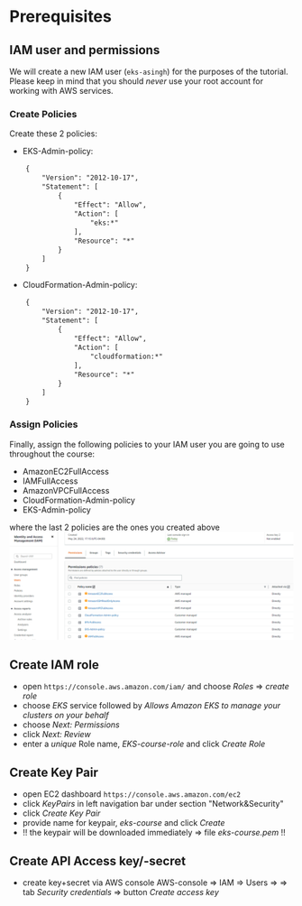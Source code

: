 # Prerequisites

## IAM user and permissions
We will create a new IAM user (`eks-asingh`) for the purposes of the tutorial. Please keep in mind that you should *never* use your root account for working with AWS services. 

### Create Policies
Create these 2 policies:

* EKS-Admin-policy:
```
    {
        "Version": "2012-10-17",
        "Statement": [
            {
                "Effect": "Allow",
                "Action": [
                    "eks:*"
                ],
                "Resource": "*"
            }
        ]
    }
```

* CloudFormation-Admin-policy:
```
    {
        "Version": "2012-10-17",
        "Statement": [
            {
                "Effect": "Allow",
                "Action": [
                    "cloudformation:*"
                ],
                "Resource": "*"
            }
        ]
    }
```

### Assign Policies
Finally, assign the following policies to your IAM user you are going to use throughout the course:

  * AmazonEC2FullAccess
  * IAMFullAccess
  * AmazonVPCFullAccess
  * CloudFormation-Admin-policy
  * EKS-Admin-policy  

where the last 2 policies are the ones you created above
![Screenshot](img/aws-eks-iam-user.png)


## Create IAM role
* open ```https://console.aws.amazon.com/iam/``` and choose _Roles_ => _create role_  
* choose _EKS_ service followed by _Allows Amazon EKS to manage your clusters on your behalf_  
* choose _Next: Permissions_
* click _Next: Review_
* enter a *unique* Role name, _EKS-course-role_ and click *_Create Role_*

## Create Key Pair

* open EC2 dashboard ```https://console.aws.amazon.com/ec2```
* click _KeyPairs_ in left navigation bar under section "Network&Security"
* click _Create Key Pair_
* provide name for keypair, _eks-course_ and click *_Create_*
* !! the keypair will be downloaded immediately => file *eks-course.pem* !!

## Create API Access key/-secret
* create key+secret via AWS console
  AWS-console => IAM => Users => <your user> => tab *Security credentials* => button *Create access key*